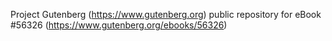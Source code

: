 Project Gutenberg (https://www.gutenberg.org) public repository for
eBook #56326 (https://www.gutenberg.org/ebooks/56326)
